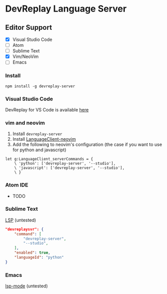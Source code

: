 # DevReplay Language Server

## Editor Support

* [x] Visual Studio Code
* [ ] Atom
* [ ] Sublime Text
* [x] Vim/NeoVim
* [ ] Emacs

### Install

```
npm install -g devreplay-server
```

### Visual Studio Code

DevReplay for VS Code is available [here]((https://marketplace.visualstudio.com/items?itemName=Ikuyadeu.devreplay))

### vim and neovim

1. Install `devreplay-server`
2. Install [LanguageClient-neovim](https://github.com/autozimu/LanguageClient-neovim/blob/next/INSTALL.md)
3. Add the following to neovim's configuration (the case if you want to use for python and javascript)

```vim
let g:LanguageClient_serverCommands = {
    \ 'python': ['devreplay-server', '--studio'],
    \ 'javascript': ['devreplay-server', '--studio'],
    \ }
```

### Atom IDE

* TODO

### Sublime Text

[LSP](https://github.com/tomv564/LSP) (untested)

```json
"devreplaysvr": {
    "command": [
        "devreplay-server",
        "--studio",
    ],
    "enabled": true,
    "languageId": "python"
}
```

### Emacs

[lsp-mode](https://github.com/emacs-lsp/lsp-mode) (untested)
